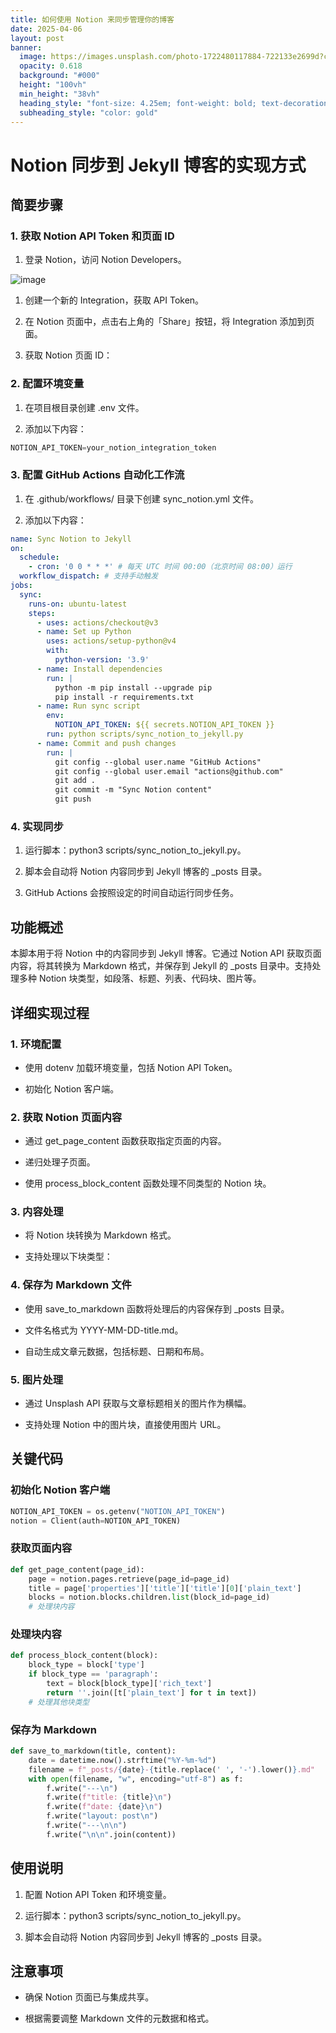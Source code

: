 ```yaml
---
title: 如何使用 Notion 来同步管理你的博客
date: 2025-04-06
layout: post
banner:
  image: https://images.unsplash.com/photo-1722480117884-722133e2699d?crop=entropy&cs=tinysrgb&fit=max&fm=jpg&ixid=M3w2OTIwMzJ8MHwxfHJhbmRvbXx8fHx8fHx8fDE3NDM5MDg2NzV8&ixlib=rb-4.0.3&q=80&w=1080
  opacity: 0.618
  background: "#000"
  height: "100vh"
  min_height: "38vh"
  heading_style: "font-size: 4.25em; font-weight: bold; text-decoration: underline"
  subheading_style: "color: gold"
---
```


# Notion 同步到 Jekyll 博客的实现方式

## 简要步骤

### 1. 获取 Notion API Token 和页面 ID

1. 登录 Notion，访问 Notion Developers。

![image](https://prod-files-secure.s3.us-west-2.amazonaws.com/a7a0cc5a-89b9-4cda-8686-1fba0ca52f40/d19c1afe-dea5-4312-9333-786b0ba83054/image.png?X-Amz-Algorithm=AWS4-HMAC-SHA256&X-Amz-Content-Sha256=UNSIGNED-PAYLOAD&X-Amz-Credential=ASIAZI2LB466VLH62X3L%2F20250406%2Fus-west-2%2Fs3%2Faws4_request&X-Amz-Date=20250406T030435Z&X-Amz-Expires=3600&X-Amz-Security-Token=IQoJb3JpZ2luX2VjEL7%2F%2F%2F%2F%2F%2F%2F%2F%2F%2FwEaCXVzLXdlc3QtMiJGMEQCIBc1oxbSroF5nY0YtJM%2FvmWET1jd0GmrZsBrzptjd3aKAiBiF6rtiHeTjHeJL7tT1M4VF9r3YYsAil5CNGQa8Cbz4yr%2FAwg3EAAaDDYzNzQyMzE4MzgwNSIM8mj5ZaWakeZYCrGTKtwD32%2FP4r8fi%2BLEtEL6J17oO3bTc9rLV8nvz6kBpxasqGbZw9Q1pkr0IMZeIjS9jMcVLWyb9LOQ0kNhYptKG4WAZ8AEcGKr0XXGXQRaYLikGzv4cscnDsOz6dsn4t1na7nAg0sfcxXdVPAU7T7uWZPPyMzZUd9UxWpTLs26ys%2BhZAH431%2BdT2EdZIYr4lZ8W9mNtdG8JT%2FdbtCeba4w6DilO3sqa12ik%2B9fneMmuUvAzvbyL7GmKrteknk2IfDGTs26gtDy4491cILtBHjx%2B9RH38N6%2BZ6X7y5h0sCnn8HtKL5fT48Q8Foy0HwMzHkTiEVOGsBLTabwp%2Fn%2F22BfoXV2Jy33Ey38l7IokmoME%2Bthhjs4mNBJVQNy%2F28tolLE%2FGrrGJd6tnj6dHtdnEjh8h%2BNdvRak5%2FQrvsNbacGGdf2Soba7BStQLn42i8k1JQwx75H11%2FXmcc%2BsAvjbbAiXPNTYTQgxmAyClfAtqU2P52OpAEEXaPOXrRN%2F3ngCmwsgbxOfyBSgvGUB3m7McrzhMq73NnLrJEsrE6j8CHl1aZ%2B5fknjJTGlxmNWdmx0cuknHQajvKhNes9eKXenNxkEHkro%2BP1yXH0VRRfs8972YzGnvgydl7%2B9%2B1rB6ilL0QwkcPGvwY6pgEKpYAdItDjsI2bl1wrTKxm5P3Uc7cIHRAdM%2BAUewKnn%2FUvbhfdRUb7RsL2hcHwB0EqN0sqNK95cMN52Ng6Ldm8Lnbunhi80UeLWPl%2FvRfgl5b%2Fh%2B1AiNayqIB19elHkCCzUmE1LonA%2BsQgY%2BQCM9EM39sifW1E6e6ki3Ew7jKzi6akhdewfH%2BlFh04rO9J5g1HVomdkfjBvyM9wgF52eLFuEZC4jxI&X-Amz-Signature=c443d237460a04d459c2ddcdcf777a4467b1763359780933455a27e1a3140e08&X-Amz-SignedHeaders=host&x-id=GetObject)

1. 创建一个新的 Integration，获取 API Token。

1. 在 Notion 页面中，点击右上角的「Share」按钮，将 Integration 添加到页面。

1. 获取 Notion 页面 ID：


### 2. 配置环境变量

1. 在项目根目录创建 .env 文件。

1. 添加以下内容：

```javascript
NOTION_API_TOKEN=your_notion_integration_token
```

### 3. 配置 GitHub Actions 自动化工作流

1. 在 .github/workflows/ 目录下创建 sync_notion.yml 文件。

1. 添加以下内容：

```yaml
name: Sync Notion to Jekyll
on:
  schedule:
    - cron: '0 0 * * *' # 每天 UTC 时间 00:00（北京时间 08:00）运行
  workflow_dispatch: # 支持手动触发
jobs:
  sync:
    runs-on: ubuntu-latest
    steps:
      - uses: actions/checkout@v3
      - name: Set up Python
        uses: actions/setup-python@v4
        with:
          python-version: '3.9'
      - name: Install dependencies
        run: |
          python -m pip install --upgrade pip
          pip install -r requirements.txt
      - name: Run sync script
        env:
          NOTION_API_TOKEN: ${{ secrets.NOTION_API_TOKEN }}
        run: python scripts/sync_notion_to_jekyll.py
      - name: Commit and push changes
        run: |
          git config --global user.name "GitHub Actions"
          git config --global user.email "actions@github.com"
          git add .
          git commit -m "Sync Notion content"
          git push
```

### 4. 实现同步

1. 运行脚本：python3 scripts/sync_notion_to_jekyll.py。

1. 脚本会自动将 Notion 内容同步到 Jekyll 博客的 _posts 目录。

1. GitHub Actions 会按照设定的时间自动运行同步任务。

## 功能概述

本脚本用于将 Notion 中的内容同步到 Jekyll 博客。它通过 Notion API 获取页面内容，将其转换为 Markdown 格式，并保存到 Jekyll 的 _posts 目录中。支持处理多种 Notion 块类型，如段落、标题、列表、代码块、图片等。

## 详细实现过程

### 1. 环境配置

- 使用 dotenv 加载环境变量，包括 Notion API Token。

- 初始化 Notion 客户端。

### 2. 获取 Notion 页面内容

- 通过 get_page_content 函数获取指定页面的内容。

- 递归处理子页面。

- 使用 process_block_content 函数处理不同类型的 Notion 块。

### 3. 内容处理

- 将 Notion 块转换为 Markdown 格式。

- 支持处理以下块类型：


### 4. 保存为 Markdown 文件

- 使用 save_to_markdown 函数将处理后的内容保存到 _posts 目录。

- 文件名格式为 YYYY-MM-DD-title.md。

- 自动生成文章元数据，包括标题、日期和布局。

### 5. 图片处理

- 通过 Unsplash API 获取与文章标题相关的图片作为横幅。

- 支持处理 Notion 中的图片块，直接使用图片 URL。

## 关键代码

### 初始化 Notion 客户端

```python
NOTION_API_TOKEN = os.getenv("NOTION_API_TOKEN")
notion = Client(auth=NOTION_API_TOKEN)
```

### 获取页面内容

```python
def get_page_content(page_id):
    page = notion.pages.retrieve(page_id=page_id)
    title = page['properties']['title']['title'][0]['plain_text']
    blocks = notion.blocks.children.list(block_id=page_id)
    # 处理块内容
```

### 处理块内容

```python
def process_block_content(block):
    block_type = block['type']
    if block_type == 'paragraph':
        text = block[block_type]['rich_text']
        return ''.join([t['plain_text'] for t in text])
    # 处理其他块类型
```

### 保存为 Markdown

```python
def save_to_markdown(title, content):
    date = datetime.now().strftime("%Y-%m-%d")
    filename = f"_posts/{date}-{title.replace(' ', '-').lower()}.md"
    with open(filename, "w", encoding="utf-8") as f:
        f.write("---\n")
        f.write(f"title: {title}\n")
        f.write(f"date: {date}\n")
        f.write("layout: post\n")
        f.write("---\n\n")
        f.write("\n\n".join(content))
```

## 使用说明

1. 配置 Notion API Token 和环境变量。

1. 运行脚本：python3 scripts/sync_notion_to_jekyll.py。

1. 脚本会自动将 Notion 内容同步到 Jekyll 博客的 _posts 目录。

## 注意事项

- 确保 Notion 页面已与集成共享。

- 根据需要调整 Markdown 文件的元数据和格式。